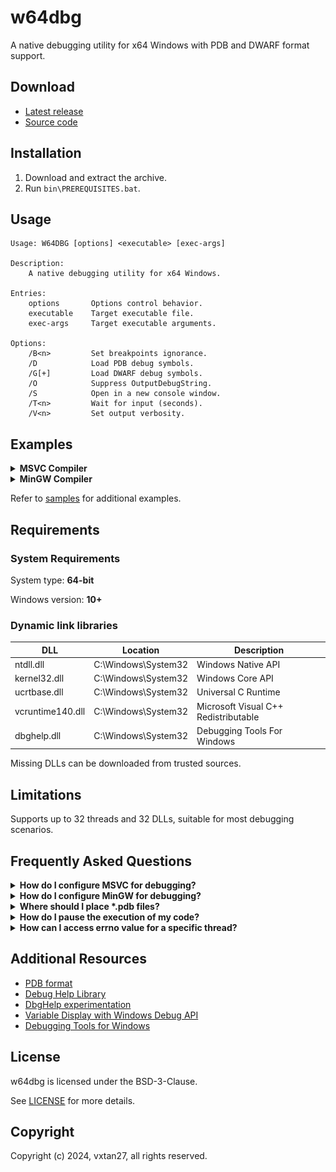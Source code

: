 # w64dbg

A native debugging utility for x64 Windows with PDB and DWARF format support.

## Download

- [Latest release](https://github.com/vxtan27/w64dbg/releases/latest)
- [Source code](./)

## Installation

1. Download and extract the archive.
2. Run `bin\PREREQUISITES.bat`.

## Usage

```
Usage: W64DBG [options] <executable> [exec-args]

Description:
    A native debugging utility for x64 Windows.

Entries:
    options       Options control behavior.
    executable    Target executable file.
    exec-args     Target executable arguments.

Options:
    /B<n>         Set breakpoints ignorance.
    /D            Load PDB debug symbols.
    /G[+]         Load DWARF debug symbols.
    /O            Suppress OutputDebugString.
    /S            Open in a new console window.
    /T<n>         Wait for input (seconds).
    /V<n>         Set output verbosity.
```

## Examples

<details>
    <summary>
        <b>
            MSVC Compiler
        </b>
    </summary>
    <br>
    <img src="./samples/4.png"/>
</details>

<details>
    <summary>
        <b>
            MinGW Compiler
        </b>
    </summary>
    <br>
    <img src="./samples/8.png"/>
</details>

Refer to [samples](samples) for additional examples.

## Requirements

### System Requirements

System type: **64-bit**

Windows version: **10+**

### Dynamic link libraries

| DLL              | Location            | Description                          |
| ---------------- | ------------------- | ------------------------------------ |
| ntdll.dll        | C:\Windows\System32 | Windows Native API                   |
| kernel32.dll     | C:\Windows\System32 | Windows Core API                     |
| ucrtbase.dll     | C:\Windows\System32 | Universal C Runtime                  |
| vcruntime140.dll | C:\Windows\System32 | Microsoft Visual C++ Redistributable |
| dbghelp.dll      | C:\Windows\System32 | Debugging Tools For Windows          |

Missing DLLs can be downloaded from trusted sources.

## Limitations

Supports up to 32 threads and 32 DLLs, suitable for most debugging scenarios.

## Frequently Asked Questions

<details>
    <summary>
        <b>
            How do I configure MSVC for debugging?
        </b>
    </summary>

Use these options with MSVC:

| Option          | MSVC-Optimized | Debug info level     |
| --------------- | -------------- | -------------------- |
| /DEBUG          | Yes            | Standard             |
| /DEBUG:FULL     | Yes            | Maximum              |
| /DEBUG:FASTLINK | Yes            | Reduced              |
| /Z7             | Yes            | Basic                |
| /Zi             | Yes            | Standard             |
| /OPT:NOREF      | No             | Enhanced symbol info |
| /OPT:NOICF      | No             | Enhanced symbol info |

For further details:

- [Generate debug info](https://learn.microsoft.com/cpp/build/reference/debug-generate-debug-info)
- [Debug Information Format](https://learn.microsoft.com/cpp/build/reference/z7-zi-zi-debug-information-format)
- [Optimizations](https://learn.microsoft.com/cpp/build/reference/opt-optimizations)

</details>

<details>
    <summary>
        <b>
            How do I configure MinGW for debugging?
        </b>
    </summary>

Use these options with MinGW:

| Option | Macro info | GDB-Optimized | Debug info level |
| ------ | ---------- | ------------- | ---------------- |
| -g     | No         | No            | Basic            |
| -g3    | Yes        | No            | Maximum          |
| -ggdb  | No         | Yes           | Basic            |
| -ggdb3 | Yes        | Yes           | Maximum          |

Include `-fno-omit-frame-pointer` to retain frame pointers.

For further details:

- [Debugging Options](https://gcc.gnu.org/onlinedocs/gcc/Debugging-Options.html)
- [Optimize Options](https://gcc.gnu.org/onlinedocs/gcc/Optimize-Options.html#index-fomit-frame-pointer)

</details>

<details>
    <summary>
        <b>
            Where should I place *.pdb files?
        </b>
    </summary>

Place `*.pdb` files alongside the executable or configure symbol paths via `_NT_ALT_SYMBOL_PATH` or `_NT_SYMBOL_PATH`

Refer to [Microsoft Documentation](https://learn.microsoft.com/windows-hardware/drivers/debugger/general-environment-variables) for further details.

</details>

<details>
    <summary>
        <b>
            How do I pause the execution of my code?
        </b>
    </summary>

You can use the `__debugbreak()` or `DebugBreak()` to pause execution at specific points.

Refer to [Microsoft Documentation](https://learn.microsoft.com/visualstudio/debugger/using-breakpoints) for further details.

</details>

<details>
    <summary>
        <b>
            How can I access errno value for a specific thread?
        </b>
    </summary>

`errno` is thread-local and accessed via `_errno()`:

    _ACRTIMP int* __cdecl _errno(void);
    #define errno (*_errno())

Direct access to another thread's `errno` is not possible.

</details>

## Additional Resources

- [PDB format](https://github.com/Microsoft/microsoft-pdb/blob/master/docs/ExternalResources.md)
- [Debug Help Library](https://learn.microsoft.com/windows/win32/debug/debug-help-library)
- [DbgHelp experimentation](https://debuginfo.com/articles.html)
- [Variable Display with Windows Debug API](https://accu.org/journals/overload/29/165/orr)
- [Debugging Tools for Windows](https://learn.microsoft.com/windows-hardware/drivers/debugger/debugger-download-tools)

## License

w64dbg is licensed under the BSD-3-Clause.

See [LICENSE](LICENSE) for more details.

## Copyright

Copyright (c) 2024, vxtan27, all rights reserved.